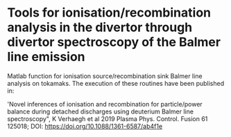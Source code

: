 # Tools for ionisation/recombination analysis in the divertor through divertor spectroscopy of the Balmer line emission

Matlab function for ionisation source/recombination sink Balmer line analysis on tokamaks. The execution of these routines have been published in:

'Novel inferences of ionisation and recombination for particle/power balance during detached discharges using deuterium Balmer line spectroscopy", K Verhaegh et al 2019 Plasma Phys. Control. Fusion 61 125018; DOI: https://doi.org/10.1088/1361-6587/ab4f1e
